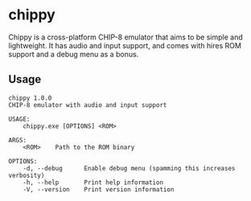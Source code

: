 # chippy

Chippy is a cross-platform CHIP-8 emulator that aims to be simple and lightweight. It has audio and input support, and comes with hires ROM support and a debug menu as a bonus.

## Usage

```
chippy 1.0.0
CHIP-8 emulator with audio and input support

USAGE:
    chippy.exe [OPTIONS] <ROM>

ARGS:
    <ROM>    Path to the ROM binary

OPTIONS:
    -d, --debug      Enable debug menu (spamming this increases verbosity)
    -h, --help       Print help information
    -V, --version    Print version information
```
